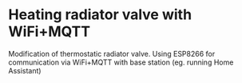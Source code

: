 # Heating radiator valve with WiFi+MQTT
 Modification of thermostatic radiator valve. Using ESP8266 for communication via WiFi+MQTT with base station (eg. running Home Assistant)
